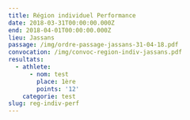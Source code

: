 ```yaml
---
title: Région individuel Performance
date: 2018-03-31T00:00:00.000Z
end: 2018-04-01T00:00:00.000Z
lieu: Jassans
passage: /img/ordre-passage-jassans-31-04-18.pdf
convocation: /img/convoc-region-indiv-jassans.pdf
resultats:
  - athlete:
      - nom: test
        place: 1ère
        points: '12'
    categorie: test
slug: reg-indiv-perf
---
```


